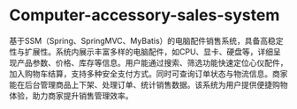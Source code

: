 # Computer-accessory-sales-system
基于SSM（Spring、SpringMVC、MyBatis）的电脑配件销售系统，具备高稳定性与扩展性。系统内展示丰富多样的电脑配件，如CPU、显卡、硬盘等，详细呈现产品参数、价格、库存等信息。用户能通过搜索、筛选功能快速定位心仪配件，加入购物车结算，支持多种安全支付方式。同时可查询订单状态与物流信息。商家能在后台管理商品上下架、处理订单、统计销售数据。该系统为用户提供便捷购物体验，助力商家提升销售管理效率。 
